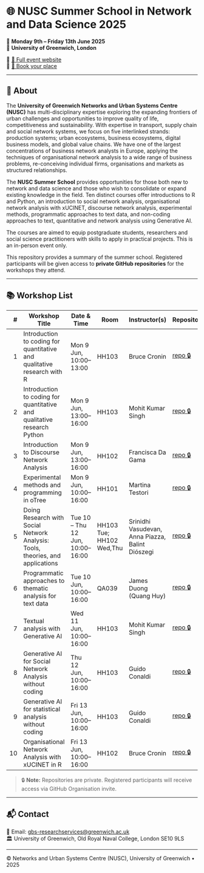 # 🌐 NUSC Summer School in Network and Data Science 2025

📅 **Monday 9th – Friday 13th June 2025**  
📍 **University of Greenwich, London**

🔗 [📖 Full event website](https://networks-and-urban-systems-centre-nusc.github.io/summer-school/)  
🔗 [📝 Book your place](https://store.gre.ac.uk/conferences-and-events/faculties-schools/fob/conferences-events/nusc-summer-school-in-network-and-data-science)

---

## 📝 About

The **University of Greenwich Networks and Urban Systems Centre (NUSC)** has multi-disciplinary expertise exploring the expanding frontiers of urban challenges and opportunities to improve quality of life, competitiveness and sustainability. With expertise in transport, supply chain and social network systems, we focus on five interlinked strands: production systems; urban ecosystems, business ecosystems, digital business models, and global value chains. We have one of the largest concentrations of business network analysts in Europe, applying the techniques of organisational network analysis to a wide range of business problems, re-conceiving individual firms, organisations and markets as structured relationships.

The **NUSC Summer School** provides opportunities for those both new to network and data science and those who wish to consolidate or expand existing knowledge in the field. Ten distinct courses offer introductions to R and Python, an introduction to social network analysis, organisational network analysis with xUCINET, discourse network analysis, experimental methods, programmatic approaches to text data, and non-coding approaches to text, quantitative and network analysis using Generative AI.

The courses are aimed to equip postgraduate students, researchers and social science practitioners with skills to apply in practical projects. This is an in-person event only.

This repository provides a summary of the summer school. Registered participants will be given access to **private GitHub repositories** for the workshops they attend.

---


## 📚 Workshop List

| #  | Workshop Title                                                                 | Date & Time                         | Room       | Instructor(s)                                    | Repository |
|---:|----------------------------------------------------------------------------------|--------------------------------------|------------|--------------------------------------------------|------------|
| 1  | Introduction to coding for quantitative and qualitative research with R        | Mon 9 Jun, 10:00–13:00              | HH103      | Bruce Cronin                                     | [repo 🔒](https://github.com/networks-and-urban-systems-centre-nusc/NUSCSS2025-workshop-r-intro) |
| 2  | Introduction to coding for quantitative and qualitative research Python        | Mon 9 Jun, 13:00–16:00              | HH103      | Mohit Kumar Singh                                | [repo 🔒](https://github.com/networks-and-urban-systems-centre-nusc/NUSCSS2025-workshop-python-intro) |
| 3  | Introduction to Discourse Network Analysis                                     | Mon 9 Jun, 13:00–16:00              | HH102      | Francisca Da Gama                                | [repo 🔒](https://github.com/networks-and-urban-systems-centre-nusc/NUSCSS2025-workshop-discourse-networks) |
| 4  | Experimental methods and programming in oTree                                  | Mon 9 Jun, 10:00–16:00              | HH101      | Martina Testori                                  | [repo 🔒](https://github.com/networks-and-urban-systems-centre-nusc/NUSCSS2025-workshop-otree-experiments) |
| 5  | Doing Research with Social Network Analysis: Tools, theories, and applications | Tue 10 – Thu 12 Jun, 10:00–16:00    | HH103 Tue; HH102 Wed,Thu| Srinidhi Vasudevan, Anna Piazza, Balint Diószegi | [repo 🔒](https://github.com/networks-and-urban-systems-centre-nusc/NUSCSS2025-workshop-sna) |
| 6  | Programmatic approaches to thematic analysis for text data                     | Tue 10 Jun, 10:00–16:00             | QA039      | James Duong (Quang Huy)                          | [repo 🔒](https://github.com/networks-and-urban-systems-centre-nusc/NUSCSS2025-workshop-thematic-text) |
| 7  | Textual analysis with Generative AI                                            | Wed 11 Jun, 10:00–16:00             | HH103      | Mohit Kumar Singh                                | [repo 🔒](https://github.com/networks-and-urban-systems-centre-nusc/NUSCSS2025-workshop-genai-text) |
| 8  | Generative AI for Social Network Analysis without coding                       | Thu 12 Jun, 10:00–16:00             | HH103      | Guido Conaldi                                    | [repo 🔒](https://github.com/networks-and-urban-systems-centre-nusc/NUSCSS2025-workshop-genai-sna-vibecode) |
| 9  | Generative AI for statistical analysis without coding                          | Fri 13 Jun, 10:00–16:00             | HH103      | Guido Conaldi                                    | [repo 🔒](https://github.com/networks-and-urban-systems-centre-nusc/NUSCSS2025-workshop-genai-stats-vibecode) |
| 10 | Organisational Network Analysis with xUCINET in R                              | Fri 13 Jun, 10:00–16:00             | HH102      | Bruce Cronin                                     | [repo 🔒](https://github.com/networks-and-urban-systems-centre-nusc/NUSCSS2025-workshop-ona-xucinet) |


> 🔒 **Note:** Repositories are private. Registered participants will receive access via GitHub Organisation invite.

---

## 📬 Contact

📧 Email: [gbs-researchservices@greenwich.ac.uk](mailto:gbs-researchservices@greenwich.ac.uk)  
🏛️ University of Greenwich, Old Royal Naval College, London SE10 9LS

---

© Networks and Urban Systems Centre (NUSC), University of Greenwich • 2025
